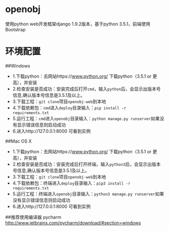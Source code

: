 # openobj
使用python web开发框架django 1.9.2版本，基于python 3.5.1，前端使用Bootstrap
# 环境配置
##Windows

* 1.下载python：去网站https://www.python.org/ 下载python（3.5.1 or 更高），并安装
* 2.检查安装是否成功：安装完成后打开`cmd`，输入`python`后，会显示出版本号信息,确认版本号信息是3.5.1及以上。
* 3.下载工程：`git clone`项目`openobj-web`到本地
* 4.下载依赖包：`cmd`进入`deploy`目录输入：`pip install -r requirements.txt`
* 5.运行工程：`cmd`进入`openobj`目录输入：`python manage.py runserver`如果没有显示错误信息则启动成功
* 6.进入http://127.0.0.1:8000 可看到实例

##Mac OS X
* 1.下载python：去网站https://www.python.org/ 下载python（3.5.1 or 更高），并安装
* 2.检查安装是否成功：安装完成后打开终端，输入`python3`后，会显示出版本号信息,确认版本号信息是3.5.1及以上。
* 3.下载工程：`git clone`项目`openobj-web`到本地
* 4.下载依赖包：终端进入`deploy`目录输入：`pip3 install -r requirements.txt`
* 5.运行工程：终端进入`openobj`目录输入：`python3 manage.py runserver`如果没有显示错误信息则启动成功
* 6.进入http://127.0.0.1:8000 可看到实例

##推荐使用编译器
pycharm
http://www.jetbrains.com/pycharm/download/#section=windows
